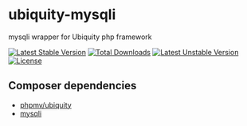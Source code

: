 # ubiquity-mysqli
mysqli wrapper for Ubiquity php framework

[![Latest Stable Version](https://poser.pugx.org/phpmv/ubiquity-mysqli/v/stable)](https://packagist.org/packages/phpmv/ubiquity-mysqli) [![Total Downloads](https://poser.pugx.org/phpmv/ubiquity-mysqli/downloads)](https://packagist.org/packages/phpmv/ubiquity-mysqli) [![Latest Unstable Version](https://poser.pugx.org/phpmv/ubiquity-mysqli/v/unstable)](https://packagist.org/packages/phpmv/ubiquity-mysqli) [![License](https://poser.pugx.org/phpmv/ubiquity-mysqli/license)](https://packagist.org/packages/phpmv/ubiquity-mysqli)

## Composer dependencies
- [phpmv/ubiquity](https://github.com/phpMv/ubiquity)
- [mysqli]()
